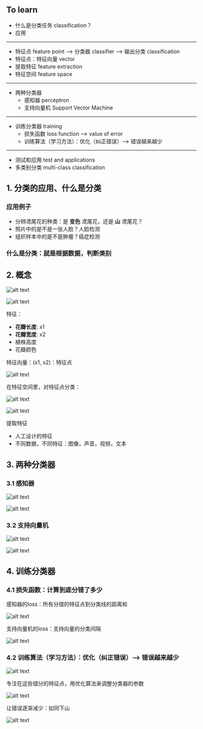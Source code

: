 [//]: # (Image References)

[image1]: ./Images/classifier01.png
[image2]: ./Images/FeaturePoint01.jpg
[image3]: ./Images/FeaturePoint02.jpg
[image4]: ./Images/FeaturePoint03.jpg
[image5]: ./Images/classifier02.png
[image6]: ./Images/Perceptron01.png
[image7]: ./Images/Perceptron02.png
[image8]: ./Images/SVM01.jpg
[image9]: ./Images/LossFunction01.jpg
[image10]: ./Images/Learning01.jpg
[image11]: ./Images/Perceptron03.png
[image12]: ./Images/Learning02.jpg
[image13]: ./Images/SVM02.jpg


## To learn

- 什么是分类任务 classification？
- 应用

---

- 特征点 feature point --> 分类器 classifier --> 输出分类 classification
- 特征点：特征向量 vector
- 提取特征 feature extraction
- 特征空间 feature space

---

- 两种分类器
	+ 感知器 perceptron
	+ 支持向量机 Support Vector Machine

---

- 训练分类器 training
	+ 损失函数 loss function --> value of error
	+ 训练算法（学习方法）：优化（纠正错误）--> 错误越来越少

---

- 测试和应用 test and applications
- 多类别分类 multi-class classification


## 1. 分类的应用、什么是分类

### 应用例子

- 分辨鸢尾花的种类：是 **变色** 鸢尾花，还是 **山** 鸢尾花？
- 照片中的是不是一张人脸？人脸检测
- 组织样本中的是不是肿瘤？癌症检测

### 什么是分类：就是根据数据，判断类别

## 2. 概念

![alt text][image1]

![alt text][image2]

特征：

- **花瓣长度**: x1
- **花瓣宽度**: x2
- 植株高度
- 花瓣颜色

特征向量：(x1, x2)：特征点

![alt text][image3]

在特征空间里，对特征点分类：

![alt text][image4]

![alt text][image5]

提取特征

- 人工设计的特征
- 不同数据，不同特征：图像，声音，视频，文本


## 3. 两种分类器

### 3.1 感知器

![alt text][image7]

![alt text][image6]

### 3.2 支持向量机

![alt text][image4]

![alt text][image8]


## 4. 训练分类器

### 4.1 损失函数：计算到底分错了多少

感知器的loss：所有分错的特征点到分类线的距离和

![alt text][image9]

支持向量机的loss：支持向量的分类间隔

![alt text][image13]

### 4.2 训练算法（学习方法）：优化（纠正错误）--> 错误越来越少


![alt text][image10]

专注在这些错分的特征点，用优化算法来调整分类器的参数

![alt text][image11]

让错误逐渐减少：如同下山

![alt text][image12]
















